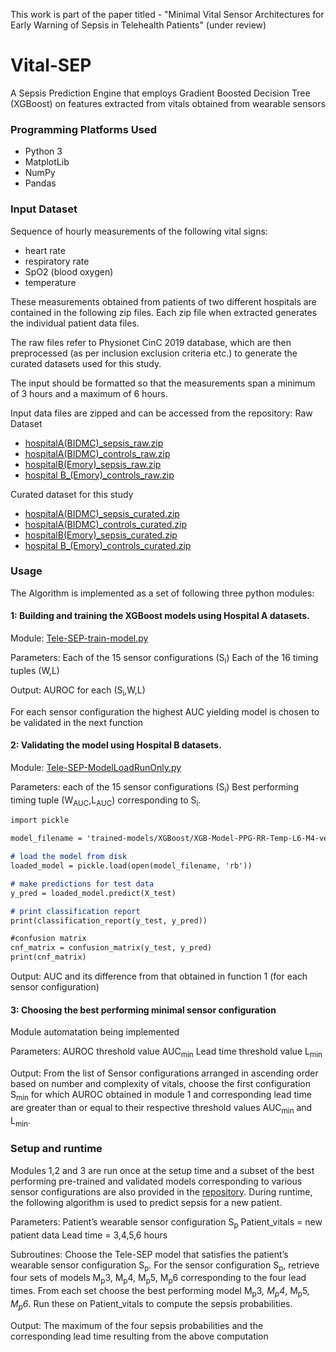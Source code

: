 This work is part of the paper titled - "Minimal Vital Sensor Architectures for Early Warning of Sepsis in Telehealth Patients" (under review)

# Vital-SEP
A Sepsis Prediction Engine that employs Gradient Boosted Decision Tree (XGBoost) on features extracted from vitals obtained from wearable sensors

### Programming Platforms Used
- Python 3
- MatplotLib
- NumPy
- Pandas

### Input Dataset
Sequence of hourly measurements of the following vital signs:
- heart rate
- respiratory rate
- SpO2 (blood oxygen)
- temperature

These measurements obtained from patients of two different hospitals are contained in the following zip files. Each zip file when extracted generates the individual patient data files.

The raw files refer to Physionet CinC 2019 database, which are then preprocessed (as per inclusion exclusion criteria etc.) to generate the curated datasets used for this study.

The input should be formatted so that the measurements span a minimum of 3 hours and a maximum of 6 hours.

Input data files are zipped and can be accessed from the repository:
Raw Dataset
- [hospitalA(BIDMC)_sepsis_raw.zip](https://github.com/pprahul/Vital-SEP/blob/main/hospitalA(BIDMC)_sepsis_raw.zip)
- [hospitalA(BIDMC)_controls_raw.zip](https://github.com/pprahul/Vital-SEP/blob/main/hospitalA(BIDMC)_controls_raw.zip)
- [hospitalB(Emory)_sepsis_raw.zip](https://github.com/pprahul/Vital-SEP/blob/main/hospitalB(Emory)_sepsis_raw.zip)
- [hospital B_(Emory)_controls_raw.zip](https://github.com/pprahul/Vital-SEP/blob/main/hospitalB(Emory)_controls_raw.zip)

Curated dataset for this study
- [hospitalA(BIDMC)_sepsis_curated.zip](https://github.com/pprahul/Vital-SEP/blob/main/hospitalA(BIDMC)_sepsis_curated.rar)
- [hospitalA(BIDMC)_controls_curated.zip](https://github.com/pprahul/Vital-SEP/blob/main/hospitalA(BIDMC)_controls_curated.rar)
- [hospitalB(Emory)_sepsis_curated.zip](https://github.com/pprahul/Vital-SEP/blob/main/hospitalB(Emory)_sepsis_curated.rar)
- [hospital B_(Emory)_controls_curated.zip](https://github.com/pprahul/Vital-SEP/blob/main/hospitalB(Emory)_controls_curated.rar)

### Usage
The Algorithm is implemented as a set of following three python modules:

#### 1: Building and training the XGBoost models using Hospital A datasets.
Module: [Tele-SEP-train-model.py](https://github.com/pprahul/Vital-SEP/blob/main/Tele-SEP-train-model.py)

Parameters:
Each of the 15 sensor configurations (S<sub>i</sub>)
Each of the 16 timing tuples (W,L)

Output: AUROC for each (S<sub>i</sub>,W,L)

For each sensor configuration the highest AUC yielding model is chosen to be validated in the next function

#### 2: Validating the model using Hospital B datasets.
Module: [Tele-SEP-ModelLoadRunOnly.py](https://github.com/pprahul/Vital-SEP/blob/main/Tele-SEP-ModelLoadRunOnly.py)

Parameters: 
each of the 15 sensor configurations (S<sub>i</sub>)
Best performing timing tuple (W<sub>AUC</sub>,L<sub>AUC</sub>) corresponding to S<sub>i</sub>.
  
```markdown
import pickle

model_filename = 'trained-models/XGBoost/XGB-Model-PPG-RR-Temp-L6-M4-verified.sav'

# load the model from disk
loaded_model = pickle.load(open(model_filename, 'rb'))

# make predictions for test data
y_pred = loaded_model.predict(X_test)

# print classification report 
print(classification_report(y_test, y_pred)) 

#confusion matrix
cnf_matrix = confusion_matrix(y_test, y_pred)
print(cnf_matrix)

```

Output: AUC and its difference from that obtained in function 1 (for each sensor configuration)

#### 3: Choosing the best performing minimal sensor configuration
Module automatation being implemented 

Parameters:
	AUROC threshold value AUC<sub>min</sub>
	Lead time threshold value L<sub>min</sub>

Output: From the list of Sensor configurations arranged in ascending order based on number and complexity of vitals, choose the first configuration S<sub>min</sub> for which AUROC obtained in module 1 and corresponding lead time are greater than or equal to their respective threshold values AUC<sub>min</sub>  and L<sub>min</sub>.

### Setup and runtime
Modules 1,2 and 3 are run once at the setup time and a subset of the best performing pre-trained and validated models corresponding to various sensor configurations are also provided in the [repository](https://github.com/pprahul/Vital-SEP/tree/main/trained-models/XGBoost). During runtime, the following algorithm is used to predict sepsis for a new patient.

Parameters: 
	Patient’s wearable sensor configuration S<sub>p</sub>
	Patient_vitals = new patient data
	Lead time = 3,4,5,6 hours

Subroutines:
Choose the Tele-SEP model that satisfies the patient’s wearable sensor configuration S<sub>p</sub>. For the sensor configuration S<sub>p</sub>, retrieve four sets of models M<sub>p</sub>3, M<sub>p</sub>4, M<sub>p</sub>5, M<sub>p</sub>6 corresponding to the four lead times. 
From each set choose the best performing model M<sub>p</sub>3<sup>*</sup>, M<sub>p</sub>4<sup>*</sup>, M<sub>p</sub>5<sup>*</sup>, M<sub>p</sub>6<sup>*</sup>. Run these on Patient_vitals to compute the sepsis probabilities.

Output: The maximum of the four sepsis probabilities and the corresponding lead time resulting from the above computation 


